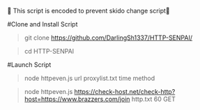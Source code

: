 🧨 This script is encoded to prevent skido change script🧨

#Clone and Install Script

> git clone https://github.com/DarlingSh1337/HTTP-SENPAI/

> cd HTTP-SENPAI

#Launch Script

> node httpeven.js url proxylist.txt time method

> node httpeven.js https://check-host.net/check-http?host=https://www.brazzers.com/join http.txt 60 GET

